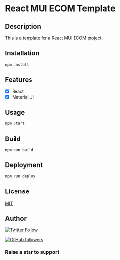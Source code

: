 # React MUI ECOM Template

## Description

This is a template for a React MUI ECOM project.

## Installation

```bash
npm install
```

## Features

- [x] React
- [x] Material UI

## Usage

```bash
npm start
```

## Build

```bash
npm run build
```

## Deployment

```bash
npm run deploy
```

## License

[MIT](https://choosealicense.com/licenses/mit/)

## Author

[![Twitter Follow](https://img.shields.io/twitter/follow/ashraf1Q95?style=social)](https://twitter.com/ashraf1Q95)

[![GitHub followers](https://img.shields.io/github/followers/ashraf-kabir?style=social)](https://github.com/ashraf-kabir)


### Raise a star to support.
